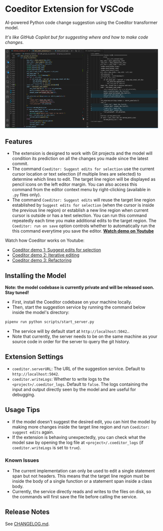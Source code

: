 # Coeditor Extension for VSCode

AI-powered Python code change suggestion using the Coeditor transformer model.

*It's like GitHub Copilot but for suggesting where and how to make code changes.*

![Coeditor Screenshot](images/Coeditor-screenshot.png)

## Features

- The extension is designed to work with Git projects and the model will condition its prediction on all the changes you made since the latest commit.
- The command `Coeditor: Suggest edits for selection` use the current cursor location or text selection (if multiple lines are selected) to determine which lines to edit. The target line region will be displayed as pencil icons on the left editor margin. You can also access this command from the editor context menu by right-clicking (available in `.py` files only).
- The command `Coeditor: Suggest edits` will reuse the target line region established by `Suggest edits for selection` (when the cursor is inside the previous line region) or establish a new line region when current cursor is outside or has a text selection. You can run this command repeatedly each time you make additional edits to the target region. The `Coeditor: run on save` option controls whether to automatically run the this command everytime you save the editor. [**Watch demo on Youtube**](https://youtu.be/A6GH_BEVFR8)

Watch how Coeditor works on Youtube:
- [Coeditor demo 1: Suggest edits for selection](https://youtu.be/S-lrUhgxfMU)
- [Coeditor demo 2: Iterative editing](https://youtu.be/A6GH_BEVFR8)
- [Coeditor demo 3: Refactoring](https://youtu.be/cqatQvhBRag)


## Installing the Model

**Note: the model codebase is currently private and will be released soon. Stay tuned!**
- First, install the Coeditor codebase on your machine locally.
- Then, start the suggestion service by running the command below inside the model's directory:
```bash
pipenv run python scripts/start_server.py
```
- The service will by default start at `http://localhost:5042`..
- Note that currently, the server needs to be on the same machine as your source code in order for the server to query the git history.

## Extension Settings

- `coeditor.serverURL`: The URL of the suggestion service. Default to `http://localhost:5042`.
- `coeditor.writeLogs`: Whether to write logs to the `<project>/.coeditor_logs`. Default to `false`. The logs containing the input and output directly seen by the model and are useful for debugging.

## Usage Tips
- If the model doesn't suggest the desired edit, you can hint the model by making more changes inside the target line region and run `Coeditor: suggest edits` again.
- If the extension is behaving unexpectedly, you can check what the model saw by opening the log file at `<project>/.coeditor_logs` (if `coeditor.writeLogs` is set to `true`).

### Known Issues

- The current implementation can only be used to edit a single statement span but not headers. This means that the target line region must be inside the body of a single function or a statement span inside a class body.
- Currently, the service directly reads and writes to the files on disk, so the commands
will first save the file before calling the service.

## Release Notes
See [CHANGELOG.md](CHANGELOG.md).

